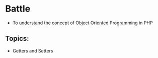 # Battle
- To understand the concept of Object Oriented Programming in PHP 

## Topics:
- Getters and Setters
